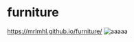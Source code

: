 # furniture

https://mrlmhl.github.io/furniture/
![aaaaa](https://github.com/mrlmhl/furniture/blob/main/Animation.gif)
